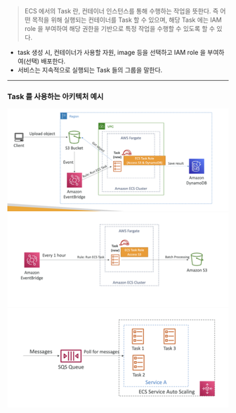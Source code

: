 
> ECS 에서의 Task 란, 컨테이너 인스턴스를 통해 수행하는 작업을 뜻한다. 즉 어떤 목적을 위해 실행되는 컨테이너를 Task 할 수 있으며, 해당 Task 에는 IAM role 을 부여하여 해당 권한을 기반으로 특정 작업을 수행할 수 있도록 할 수 있다.

- task 생성 시, 컨테이너가 사용할 자원, image 등을 선택하고 IAM role 을 부여하여(선택) 배포한다.
- 서비스는 지속적으로 실행되는 Task 들의 그룹을 말한다.



---
### Task 를 사용하는 아키텍처 예시

![](images/ECS_arch1.png)
![](images/ECS_arch2.png)
![](images/ECS_arch3.png)
